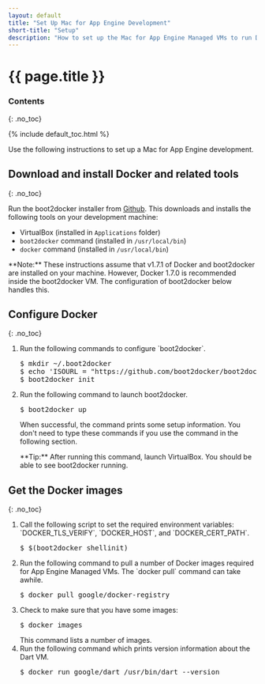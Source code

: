 ```yaml
---
layout: default
title: "Set Up Mac for App Engine Development"
short-title: "Setup"
description: "How to set up the Mac for App Engine Managed VMs to run Dart programs."
---
```


# {{ page.title }}

### Contents
{: .no_toc}

{% include default_toc.html %}

Use the following instructions to set up a Mac for
App Engine development.

## Download and install Docker and related tools
{: .no_toc}

  Run the boot2docker installer from
  <a href="https://github.com/boot2docker/osx-installer/releases" target="_blank">Github</a>.
  This downloads and installs the following tools on your development machine:

* VirtualBox (installed in `Applications` folder)
* `boot2docker` command (installed in `/usr/local/bin`)
* `docker` command (installed in `/usr/local/bin`)

<aside class="alert alert-warning" markdown="1">
**Note:**
These instructions assume that v1.7.1 of Docker and boot2docker 
are installed on your machine.
However, Docker 1.7.0 is recommended inside the boot2docker VM.
The configuration of boot2docker below handles this.
</aside>

## Configure Docker
{: .no_toc}

  <ol markdown="1">
  <li markdown="1">Run the following commands to configure `boot2docker`.
<pre>
$ mkdir ~/.boot2docker
$ echo 'ISOURL = "https://github.com/boot2docker/boot2docker/releases/download/v1.7.0/boot2docker.iso"' > ~/.boot2docker/profile
$ boot2docker init
</pre>
  </li>
  <li>Run the following command to launch boot2docker.
<pre>
$ boot2docker up
</pre>

When successful, the command prints some setup information.
You don't need to type these commands if you use the command in the
following section.
  </li>

  <aside class="alert alert-info" markdown="1">
  **Tip:** After running this command, launch VirtualBox.
  You should be able to see boot2docker running.
  </aside>
  </ol>

## Get the Docker images
{: .no_toc}

<ol markdown="1">
  <li markdown="1">Call the following script to set the required environment
      variables: `DOCKER_TLS_VERIFY`, `DOCKER_HOST`, and `DOCKER_CERT_PATH`.

<pre>
$ $(boot2docker shellinit)
</pre>
  </li>
  <li markdown="1">Run the following command to pull a number of Docker
      images required for App Engine Managed VMs.
      The `docker pull` command can take awhile.
<pre>
$ docker pull google/docker-registry
</pre>
  </li>

  <li>Check to make sure that you have some images:
<pre>
$ docker images
</pre>
  This command lists a number of images.
  </li>

  <li>Run the following command which prints version information about the
      Dart VM. 

<pre>
$ docker run google/dart /usr/bin/dart --version
</pre>
  </li>
</ol>
